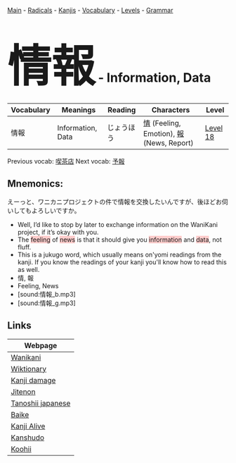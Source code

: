 <style> bigfont {font-size: 100px}</style>
[Main](../README.md) -
[Radicals](../radicals.md) -
[Kanjis](../kanjis.md) -
[Vocabulary](../vocabulary.md) -
[Levels](../levels.md) -
[Grammar](../grammar.md)
# <bigfont> 情報</bigfont> - Information, Data 

| Vocabulary | Meanings | Reading | Characters | Level |
| --- | --- | --- | --- | --- |
| 情報 | Information, Data | じょうほう |  [情](../kanjis/情.md) (Feeling, Emotion), [報](../kanjis/報.md) (News, Report) | [Level 18](../levels/wk_level18.md) |

Previous vocab: [喫茶店](喫茶店.md) Next vocab: [予報](予報.md) 

## Mnemonics:
えーっと、ワニカニプロジェクトの件で情報を交換したいんですが、後ほどお伺いしてもよろしいですか。
* Well, I’d like to stop by later to exchange information on the WaniKani project, if it’s okay with you.
* The <span style="background-color:#ffcccb"> feeling</span> of <span style="background-color:#ffcccb"> news</span> is that it should give you <span style="background-color:#ffcccb"> information</span> and <span style="background-color:#ffcccb"> data</span>, not fluff.
* This is a jukugo word, which usually means on'yomi readings from the kanji. If you know the readings of your kanji you'll know how to read this as well.
* 情, 報
* Feeling, News
* [sound:情報_b.mp3]
* [sound:情報_g.mp3]


## Links 

| Webpage |
| --- |
| [Wanikani          ](https://www.wanikani.com/kanji/情報) |
| [Wiktionary        ](https://en.wiktionary.org/wiki/情報) |
| [Kanji damage      ](http://www.kanjidamage.com/kanji/search?utf8=✓&q=情報) |
| [Jitenon           ](https://jitenon.com/kanji/情報) |
| [Tanoshii japanese ](https://www.tanoshiijapanese.com/dictionary/kanji.cfm?k=情報) |
| [Baike             ](https://baike.baidu.com/item/情報) |
| [Kanji Alive       ](https://app.kanjialive.com/情報) |
| [Kanshudo          ](https://www.kanshudo.com/searchmn?q=情報) |
| [Koohii            ](https://kanji.koohii.com/study/kanji/情報) |

